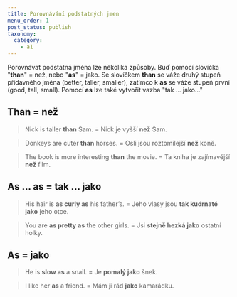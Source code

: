 ```yaml
---
title: Porovnávání podstatných jmen
menu_order: 1
post_status: publish
taxonomy:
  category:
    - a1
---
```


Porovnávat podstatná jména lze několika způsoby. Buď pomocí slovíčka "**than**" = než, nebo "**as**" = jako. Se slovíčkem **than** se váže druhý stupeň přídavného jména (better, taller, smaller), zatímco k **as** se váže stupeň první (good, tall, small). Pomocí **as** lze také vytvořit vazba "tak ... jako..."

## Than = než

> Nick is taller **than** Sam. = Nick je vyšší **než** Sam.

> Donkeys are cuter **than** horses. = Osli jsou roztomilejší **než** koně.

> The book is more interesting **than** the movie. = Ta kniha je zajímavější **než** film.

## As ... as = tak ... jako

> His hair is **as curly as** his father’s. = Jeho vlasy jsou **tak kudrnaté jako** jeho otce.

> You are **as pretty as** the other girls. = Jsi **stejně hezká jako** ostatní holky.

## As = jako

> He is **slow as** a snail. = Je **pomalý jako** šnek.

> I like her **as** a friend. = Mám ji rád **jako** kamarádku.

